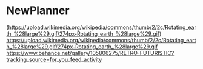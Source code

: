 # NewPlanner
(https://upload.wikimedia.org/wikipedia/commons/thumb/2/2c/Rotating_earth_%28large%29.gif/274px-Rotating_earth_%28large%29.gif)
https://upload.wikimedia.org/wikipedia/commons/thumb/2/2c/Rotating_earth_%28large%29.gif/274px-Rotating_earth_%28large%29.gif
https://www.behance.net/gallery/105806275/RETRO-FUTURISTIC?tracking_source=for_you_feed_activity
